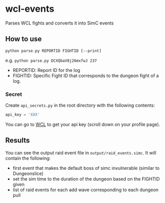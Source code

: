 # wcl-events
Parses WCL fights and converts it into SimC events

## How to use

```
python parse.py REPORTID FIGHTID [--print]
```

e.g. `python parse.py DCXQbaV8j26mxfwJ 237`

- REPORTID: Report ID for the log
- FIGHTID: Specific Fight ID that corresponds to the dungeon fight of a log.

### Secret
Create `api_secrets.py` in the root directory with the following contents:

```python
api_key = 'XXX'
```

You can go to [WCL](https://www.warcraftlogs.com/profile) to get your api key (scroll down on your profile page).

## Results
You can see the output raid event file in `output/raid_events.simc`. It will contain the following:
- first event that makes the default boss of simc invulnerable (similar to Dungeonslice)
- set the sim time to the duration of the dungeon based on the FIGHTID given
- list of raid events for each add wave corresponding to each dungeon pull